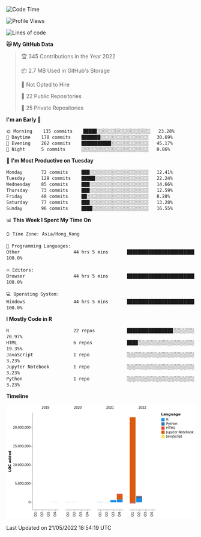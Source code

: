 

<!--**wt12318/wt12318** is a ✨ _special_ ✨ repository because its `README.md` (this file) appears on your GitHub profile.-->

<!--START_SECTION:waka-->
![Code Time](http://img.shields.io/badge/Code%20Time-175%20hrs%2056%20mins-blue)

![Profile Views](http://img.shields.io/badge/Profile%20Views-1-blue)

![Lines of code](https://img.shields.io/badge/From%20Hello%20World%20I%27ve%20Written-27%20Million%20lines%20of%20code-blue)

**🐱 My GitHub Data** 

> 🏆 345 Contributions in the Year 2022
 > 
> 📦 2.7 MB Used in GitHub's Storage 
 > 
> 🚫 Not Opted to Hire
 > 
> 📜 22 Public Repositories 
 > 
> 🔑 25 Private Repositories  
 > 
**I'm an Early 🐤** 

```text
🌞 Morning    135 commits    █████░░░░░░░░░░░░░░░░░░░░   23.28% 
🌆 Daytime    178 commits    ███████░░░░░░░░░░░░░░░░░░   30.69% 
🌃 Evening    262 commits    ███████████░░░░░░░░░░░░░░   45.17% 
🌙 Night      5 commits      ░░░░░░░░░░░░░░░░░░░░░░░░░   0.86%

```
📅 **I'm Most Productive on Tuesday** 

```text
Monday       72 commits     ███░░░░░░░░░░░░░░░░░░░░░░   12.41% 
Tuesday      129 commits    █████░░░░░░░░░░░░░░░░░░░░   22.24% 
Wednesday    85 commits     ███░░░░░░░░░░░░░░░░░░░░░░   14.66% 
Thursday     73 commits     ███░░░░░░░░░░░░░░░░░░░░░░   12.59% 
Friday       48 commits     ██░░░░░░░░░░░░░░░░░░░░░░░   8.28% 
Saturday     77 commits     ███░░░░░░░░░░░░░░░░░░░░░░   13.28% 
Sunday       96 commits     ████░░░░░░░░░░░░░░░░░░░░░   16.55%

```


📊 **This Week I Spent My Time On** 

```text
⌚︎ Time Zone: Asia/Hong_Kong

💬 Programming Languages: 
Other                    44 hrs 5 mins       █████████████████████████   100.0%

🔥 Editors: 
Browser                  44 hrs 5 mins       █████████████████████████   100.0%

💻 Operating System: 
Windows                  44 hrs 5 mins       █████████████████████████   100.0%

```

**I Mostly Code in R** 

```text
R                        22 repos            █████████████████░░░░░░░░   70.97% 
HTML                     6 repos             ████░░░░░░░░░░░░░░░░░░░░░   19.35% 
JavaScript               1 repo              ░░░░░░░░░░░░░░░░░░░░░░░░░   3.23% 
Jupyter Notebook         1 repo              ░░░░░░░░░░░░░░░░░░░░░░░░░   3.23% 
Python                   1 repo              ░░░░░░░░░░░░░░░░░░░░░░░░░   3.23%

```


**Timeline**

![Chart not found](https://raw.githubusercontent.com/wt12318/wt12318/main/charts/bar_graph.png) 


 Last Updated on 21/05/2022 18:54:19 UTC
<!--END_SECTION:waka-->


